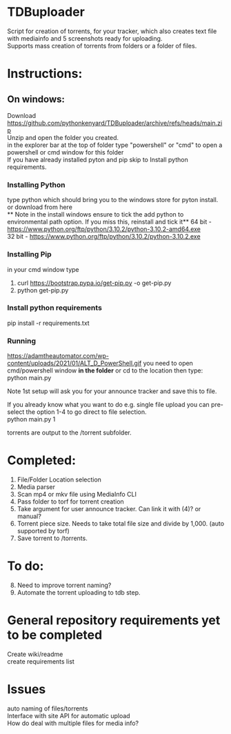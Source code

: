 # TDBuploader  
Script for creation of torrents, for your tracker, which also creates text file with mediainfo and 5 screenshots ready for uploading.  
Supports mass creation of torrents from folders or a folder of files.  

# Instructions:
## On windows:  
Download https://github.com/pythonkenyard/TDBuploader/archive/refs/heads/main.zip  
Unzip and open the folder you created.  
in the explorer bar at the top of folder type "powershell" or "cmd" to open a powershell or cmd window for this folder    
If you have already installed pyton and pip skip to Install python requirements.    
### Installing Python  
type python which should bring you to the windows store for pyton install. or download from here  
** Note in the install windows ensure to tick the add python to environmental path option. If you miss this, reinstall and tick it**
64 bit - https://www.python.org/ftp/python/3.10.2/python-3.10.2-amd64.exe  
32 bit - https://www.python.org/ftp/python/3.10.2/python-3.10.2.exe
### Installing Pip  
in your cmd window type  
1. curl https://bootstrap.pypa.io/get-pip.py -o get-pip.py  
2. python get-pip.py

### Install python requirements
pip install -r requirements.txt  
  
### Running  
https://adamtheautomator.com/wp-content/uploads/2021/01/ALT_D_PowerShell.gif
you need to open cmd/powershell window **in the folder** or cd to the location then type:    
python main.py  

Note 1st setup will ask you for your announce tracker and save this to file.  
  
If you already know what you want to do e.g. single file upload you can pre-select the option 1-4 to go direct to file selection.   
python main.py 1
  
torrents are output to the /torrent subfolder.   
  
# Completed:  
1. File/Folder Location selection  
2. Media parser  
3. Scan mp4 or mkv file using MediaInfo CLI    
4. Pass folder to torf for torrent creation  
5. Take argument for user announce tracker. Can link it with (4)? or manual?  
6. Torrent piece size. Needs to take total file size and divide by 1,000. (auto supported by torf)  
7. Save torrent to /torrents.  
  
# To do:  
8. Need to improve torrent naming?  
9. Automate the torrent uploading to tdb step.  
  
  
# General repository requirements yet to be completed  
Create wiki/readme  
create requirements list  
  
# Issues  
auto naming of files/torrents  
Interface with site API for automatic upload   
How do deal with multiple files for media info?  
